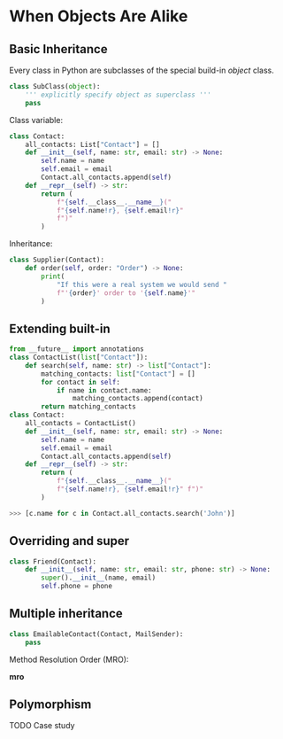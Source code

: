 # When Objects Are Alike

## Basic Inheritance

Every class in Python are subclasses of the special build-in *object* class.

```python
class SubClass(object):
    ''' explicitly specify object as superclass '''
    pass
```

Class variable:

```python
class Contact:
    all_contacts: List["Contact"] = []
    def __init__(self, name: str, email: str) -> None:
        self.name = name
        self.email = email
        Contact.all_contacts.append(self)
    def __repr__(self) -> str:
        return (
            f"{self.__class__.__name__}("
            f"{self.name!r}, {self.email!r}"
            f")"
        )
```

Inheritance:

```python
class Supplier(Contact):
    def order(self, order: "Order") -> None:
        print(
            "If this were a real system we would send "
            f"'{order}' order to '{self.name}'"
        )
```

## Extending built-in

```python
from __future__ import annotations
class ContactList(list["Contact"]):
    def search(self, name: str) -> list["Contact"]:
        matching_contacts: list["Contact"] = []
        for contact in self:
            if name in contact.name:
                matching_contacts.append(contact)
        return matching_contacts
class Contact:
    all_contacts = ContactList()
    def __init__(self, name: str, email: str) -> None:
        self.name = name
        self.email = email
        Contact.all_contacts.append(self)
    def __repr__(self) -> str:
        return (
            f"{self.__class__.__name__}(" 
            f"{self.name!r}, {self.email!r}" f")"
        )

>>> [c.name for c in Contact.all_contacts.search('John')]
```

## Overriding and super

```python
class Friend(Contact):
    def __init__(self, name: str, email: str, phone: str) -> None:
        super().__init__(name, email)
        self.phone = phone
```

## Multiple inheritance

```python
class EmailableContact(Contact, MailSender):
    pass
```

Method Resolution Order (MRO):

__mro__

## Polymorphism

TODO Case study
